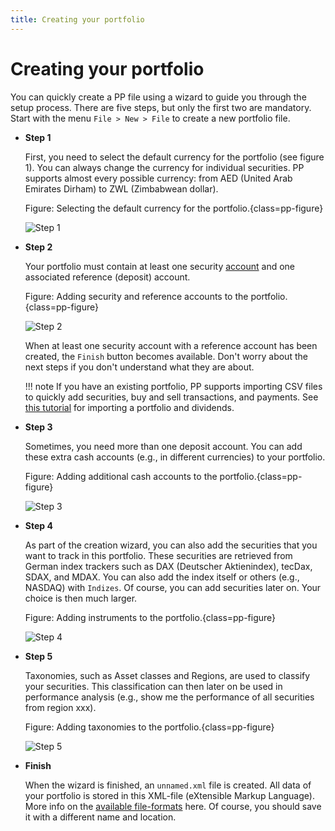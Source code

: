 ```yaml
---
title: Creating your portfolio
---
```

# Creating your portfolio

You can quickly create a PP file using a wizard to guide you through the setup process. There are five steps, but only the first two are mandatory. Start with the menu `File > New > File` to create a new portfolio file.

- **Step 1**
    
    First, you need to select the default currency for the portfolio (see figure 1). You can always change the currency for individual securities. PP supports almost every possible currency: from AED (United Arab Emirates Dirham) to ZWL (Zimbabwean dollar).

    Figure: Selecting the default currency for the portfolio.{class=pp-figure}

    ![Step 1](../images/mnu-file-new-file-create-portfolio-wizard-step-1.png)

- **Step 2**

    Your portfolio must contain at least one security [account](../reference/view/accounts/index.md) and one associated reference (deposit) account.

    Figure: Adding security and reference accounts to the portfolio.{class=pp-figure}

    ![Step 2](../images/mnu-file-new-file-create-portfolio-wizard-step-2.png)

    When at least one security account with a reference account has been created, the `Finish` button becomes available. Don't worry about the next steps if you don't understand what they are about.

    !!! note
        If you have an existing portfolio, PP supports importing CSV files to quickly add securities, buy and sell transactions, and payments. See [this tutorial](https://forum.portfolio-performance.info/t/import-csv-file/17123) for importing a portfolio and dividends.

- **Step 3**

    Sometimes, you need more than one deposit account. You can add these extra cash accounts (e.g., in different currencies) to your portfolio.

    Figure: Adding additional cash accounts to the portfolio.{class=pp-figure}

    ![Step 3](../images/mnu-file-new-file-create-portfolio-wizard-step-3.png)

- **Step 4**

    As part of the creation wizard, you can also add the securities that you want to track in this portfolio. These securities are retrieved from German index trackers such as DAX (Deutscher Aktienindex), tecDax, SDAX, and MDAX. You can also add the index itself or others (e.g., NASDAQ) with `Indizes`. Of course, you can add securities later on. Your choice is then much larger.

    Figure: Adding instruments to the portfolio.{class=pp-figure}

    ![Step 4](../images/mnu-file-new-file-create-portfolio-wizard-step-4.png)

- **Step 5**

    Taxonomies, such as Asset classes and Regions, are used to classify your securities. This classification can then later on be used in performance analysis (e.g., show me the performance of all securities from region xxx).

    Figure: Adding taxonomies to the portfolio.{class=pp-figure}

    ![Step 5](../images/mnu-file-new-file-create-portfolio-wizard-step-5.png)

- **Finish**

    When the wizard is finished, an `unnamed.xml` file is created. All data of your portfolio is stored in this XML-file (eXtensible Markup Language). More info on the [available file-formats](../reference/file/save.md) here. Of course, you should save it with a different name and location.

